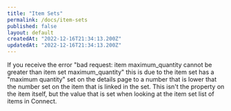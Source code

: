 ```yaml
---
title: "Item Sets"
permalink: /docs/item-sets
published: false
layout: default
createdAt: "2022-12-16T21:34:13.200Z"
updatedAt: "2022-12-16T21:34:13.200Z"
---
```

If you receive the error "bad request: item maximum_quantity cannot be greater than item set maximum_quantity" this is due to the item set has a "maximum quantity" set on the details page to a number that is lower that the number set on the item that is linked in the set. This isn't the property on the item itself, but the value that is set when looking at the item set list of items in Connect.
